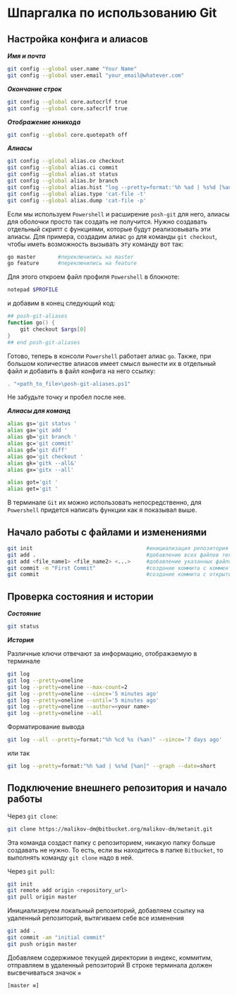# Шпаргалка по использованию Git

## Настройка конфига и алиасов

***Имя и почта***

```bash
git config --global user.name "Your Name"
git config --global user.email "your_email@whatever.com"
```

***Окончание строк***

```bash
git config --global core.autocrlf true
git config --global core.safecrlf true
```

***Отображение юникода***

```bash
git config --global core.quotepath off
```

***Алиасы***

```bash
git config --global alias.co checkout
git config --global alias.ci commit
git config --global alias.st status
git config --global alias.br branch
git config --global alias.hist "log --pretty=format:'%h %ad | %s%d [%an]' --graph --date=short"
git config --global alias.type 'cat-file -t'
git config --global alias.dump 'cat-file -p'
```

Если мы используем `Powershell` и расширение `posh-git` для него, алиасы для оболочки просто так создать не получится.
Нужно создавать отдельный скрипт с функциями, которые будут реализовывать эти алиасы.
Для примера, создадим алиас `go` для команды `git checkout`, чтобы иметь возможность вызывать эту команду вот так:

```bash
go master       #переключились на master
go feature      #переключились на feature
```

Для этого откроем файл профиля `Powershell` в блокноте:

```powershell
notepad $PROFILE
```

и добавим в конец следующий код:

```powershell
## posh-git-aliases
function go() {
    git checkout $args[0]
}
## end posh-git-aliases
```

Готово, теперь в консоли `Powershell` работает алиас `go`.
Также, при большом количестве алиасов имеет смысл вынести их в отдельный файл и добавить в файл конфига на него ссылку:

```powershell
. "<path_to_file>\posh-git-aliases.ps1"
```

Не забудьте точку и пробел после нее.

***Алиасы для команд***

```bash
alias gs='git status '
alias ga='git add '
alias gb='git branch '
alias gc='git commit'
alias gd='git diff'
alias go='git checkout '
alias gk='gitk --all&'
alias gx='gitx --all'

alias got='git '
alias get='git '
```

В терминале `Git` их можно использовать непосредственно, для `Powershell` придется написать функции как я показывал выше.

## Начало работы с файлами и изменениями

```bash
git init                                    #инициализация репозитория в текущей папке
git add .                                   #добавление всех файлов текущего каталога в индекс
git add <file_name1> <file_name2> <...>     #добавление указанных файлов и каталогов
git commit -m "First Commit"                #создание коммита с комментарием в командной строке
git commit                                  #создание коммита с открытием внешнего текстового редактора
```

## Проверка состояния и истории

***Состояние***

```bash
git status
```

***История***

Различные ключи отвечают за информацию, отображаемую в терминале

```bash
git log
git log --pretty=oneline
git log --pretty=oneline --max-count=2
git log --pretty=oneline --since='5 minutes ago'
git log --pretty=oneline --until='5 minutes ago'
git log --pretty=oneline --author=<your name>
git log --pretty=oneline --all
```

Форматирование вывода

```bash
git log --all --pretty=format:"%h %cd %s (%an)" --since='7 days ago'
```

или так

```bash
git log --pretty=format:"%h %ad | %s%d [%an]" --graph --date=short
```

## Подключение внешнего репозитория и начало работы

Через `git clone`:

```bash
git clone https://malikov-dm@bitbucket.org/malikov-dm/metanit.git
```

Эта команда создаст папку с репозиторием, никакую папку больше создавать не нужно.
То есть, если вы находитесь в папке `Bitbucket`, то выполнять команду `git clone` надо в ней.

Через `git pull`:

```bash
git init
git remote add origin <repository_url>
git pull origin master
```

Инициализируем локальный репозиторий, добавляем ссылку на удаленный репозиторий, вытягиваем себе все изменения

```bash
git add .
git commit -am "initial commit"
git push origin master
```

Добавляем содержимое текущей директории в индекс, коммитим, отправляем в удаленный репозиторий
В строке терминала должен высвечиваться значок `≡`

```bash
[master ≡]
````